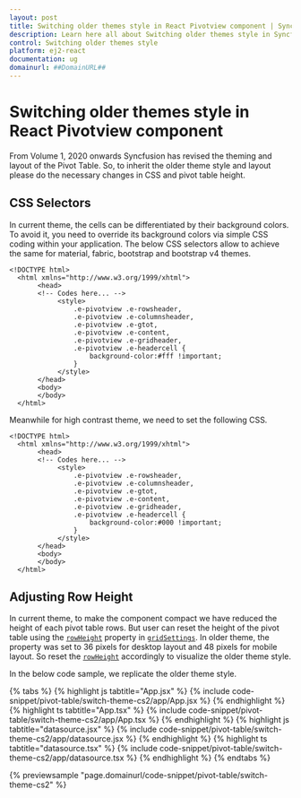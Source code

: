 ```yaml
---
layout: post
title: Switching older themes style in React Pivotview component | Syncfusion
description: Learn here all about Switching older themes style in Syncfusion React Pivotview component of Syncfusion Essential JS 2 and more.
control: Switching older themes style 
platform: ej2-react
documentation: ug
domainurl: ##DomainURL##
---
```


<!-- markdownlint-disable MD009 -->

# Switching older themes style in React Pivotview component

From Volume 1, 2020 onwards Syncfusion has revised the theming and layout of the Pivot Table. So, to inherit the older theme style and layout please do the necessary changes in CSS and pivot table height.

## CSS Selectors

In current theme, the cells can be differentiated by their background colors. To avoid it, you need to override its background colors via simple CSS coding within your application. The below CSS selectors allow to achieve the same for material, fabric, bootstrap and bootstrap v4 themes.

```
<!DOCTYPE html>
  <html xmlns="http://www.w3.org/1999/xhtml">
       <head>       
       <!-- Codes here... -->
            <style>
                .e-pivotview .e-rowsheader, 
                .e-pivotview .e-columnsheader,
                .e-pivotview .e-gtot,
                .e-pivotview .e-content,
                .e-pivotview .e-gridheader,
                .e-pivotview .e-headercell {
                    background-color:#fff !important;
                }
            </style>
       </head>
       <body>
       </body>
  </html>

```

Meanwhile for high contrast theme, we need to set the following CSS.

```
<!DOCTYPE html>
  <html xmlns="http://www.w3.org/1999/xhtml">
       <head>       
       <!-- Codes here... -->
            <style>
                .e-pivotview .e-rowsheader, 
                .e-pivotview .e-columnsheader,
                .e-pivotview .e-gtot,
                .e-pivotview .e-content,
                .e-pivotview .e-gridheader,
                .e-pivotview .e-headercell {
                    background-color:#000 !important;
                }
            </style>
       </head>
       <body>
       </body>
  </html>

```

## Adjusting Row Height

In current theme, to make the component compact we have reduced the height of each pivot table rows. But user can reset the height of the pivot table using the [`rowHeight`](https://ej2.syncfusion.com/react/documentation/api/pivotview/gridSettingsModel/#rowheight) property in [`gridSettings`](https://ej2.syncfusion.com/react/documentation/api/pivotview/#gridsettings). In older theme, the property was set to 36 pixels for desktop layout and 48 pixels for mobile layout. So reset the [`rowHeight`](https://ej2.syncfusion.com/react/documentation/api/pivotview/gridSettingsModel/#rowheight) accordingly to visualize the older theme style.

In the below code sample, we replicate the older theme style.

{% tabs %}
{% highlight js tabtitle="App.jsx" %}
{% include code-snippet/pivot-table/switch-theme-cs2/app/App.jsx %}
{% endhighlight %}
{% highlight ts tabtitle="App.tsx" %}
{% include code-snippet/pivot-table/switch-theme-cs2/app/App.tsx %}
{% endhighlight %}
{% highlight js tabtitle="datasource.jsx" %}
{% include code-snippet/pivot-table/switch-theme-cs2/app/datasource.jsx %}
{% endhighlight %}
{% highlight ts tabtitle="datasource.tsx" %}
{% include code-snippet/pivot-table/switch-theme-cs2/app/datasource.tsx %}
{% endhighlight %}
{% endtabs %}

 {% previewsample "page.domainurl/code-snippet/pivot-table/switch-theme-cs2" %}
